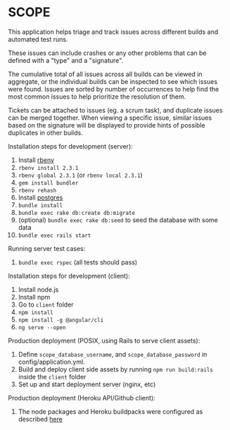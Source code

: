 # SCOPE

This application helps triage and track issues across different builds and automated test runs.

These issues can include crashes or any other problems that can be defined with a "type" and a "signature".

The cumulative total of all issues across all builds can be viewed in aggregate, or the individual builds can be inspected to see which issues were found. Issues are sorted by number of occurrences to help find the most common issues to help prioritize the resolution of them.

Tickets can be attached to issues (eg. a scrum task), and duplicate issues can be merged together. When viewing a specific issue, similar issues based on the signature will be displayed to provide hints of possible duplicates in other builds.

Installation steps for development (server):

1. Install [rbenv](https://github.com/rbenv/rbenv#installation)
2. `rbenv install 2.3.1`
3. `rbenv global 2.3.1` (or `rbenv local 2.3.1`)
3. `gem install bundler`
4. `rbenv rehash`
4. Install [postgres](https://www.postgresql.org/download/)
5. `bundle install`
6. `bundle exec rake db:create db:migrate`
7. (optional) `bundle exec rake db:seed` to seed the database with some data
8. `bundle exec rails start`

Running server test cases:

1. `bundle exec rspec` (all tests should pass)

Installation steps for development (client):

1. Install node.js
2. Install npm
3. Go to `client` folder
4. `npm install`
5. `npm install -g @angular/cli`
6. `ng serve --open`

Production deployment (POSIX, using Rails to serve client assets):

1. Define `scope_database_username`, and `scope_database_password` in config/application.yml.
2. Build and deploy client side assets by running `npm run build:rails` inside the `client` folder
3. Set up and start deployment server (nginx, etc)

Production deployment (Heroku API/Github client):

1. The node packages and Heroku buildpacks were configured as described [here](https://www.angularonrails.com/deploy-angular-cli-webpack-project-heroku/)

